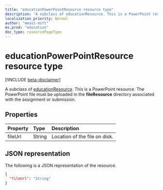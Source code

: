 ```yaml
---
title: "educationPowerPointResource resource type"
description: "A subclass of educationResource. This is a PowerPoint resource. The PowerPoint file must be uploaded in the **fileResource** directory associated with the "
localization_priority: Normal
author: "mmast-msft"
ms.prod: "education"
doc_type: resourcePageType
---
```


# educationPowerPointResource resource type

[!INCLUDE [beta-disclaimer](../../includes/beta-disclaimer.md)]

A subclass of [educationResource](educationresource.md). This is a PowerPoint resource. The PowerPoint file must be uploaded in the **fileResource** directory associated with the 
assignment or submission.


## Properties
| Property	   | Type	|Description|
|:---------------|:--------|:----------|
|fileUrl|String|Location of the file on disk.|

## JSON representation

The following is a JSON representation of the resource.

<!-- {
  "blockType": "resource",
  "optionalProperties": [

  ],
  "@odata.type": "microsoft.graph.educationPowerPointResource"
}-->

```json
{
  "fileUrl": "String"
}

```

<!-- uuid: 8fcb5dbc-d5aa-4681-8e31-b001d5168d79
2015-10-25 14:57:30 UTC -->
<!--
{
  "type": "#page.annotation",
  "description": "educationPowerPointResource resource",
  "keywords": "",
  "section": "documentation",
  "tocPath": "",
  "suppressions": []
}
-->
